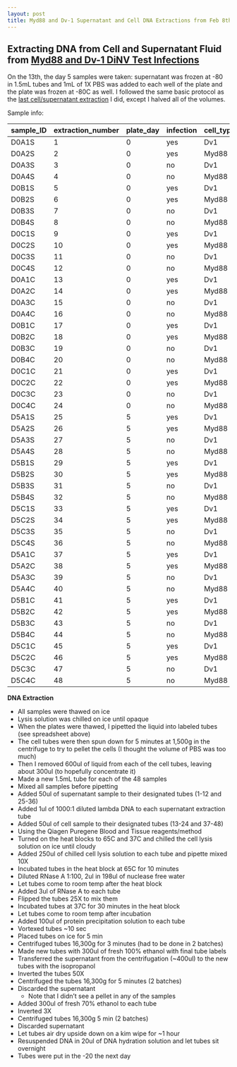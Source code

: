 ```yaml
---
layout: post
title: Myd88 and Dv-1 Supernatant and Cell DNA Extractions from Feb 8th Infection
---
```


## Extracting DNA from Cell and Supernatant Fluid from [Myd88 and Dv-1 DiNV Test Infections](https://meschedl.github.io/Unckless-Lab-Notebook-Maggie/2023/02/08/infecting-Myd88-Dv1-cells-20230208.html)

On the 13th, the day 5 samples were taken: supernatant was frozen at -80 in 1.5mL tubes and 1mL of 1X PBS was added to each well of the plate and the plate was frozen at -80C as well. 
I followed the same basic protocol as the [last cell/supernatant extraction](https://meschedl.github.io/Unckless-Lab-Notebook-Maggie/2023/01/24/Dv-1-Myd88-Cell-and-Supernant-DNA-Extract.html) I did, except I halved all of the volumes. 

Sample info:

| sample_ID | extraction_number | plate_day | infection | cell_type  | sample_type | date_frozen | PBS_added | date_put_in_tube |
|-----------|-------------------|-----------|-----------|------------|-------------|-------------|-----------|------------------|
| D0A1S     | 1                 | 0         | yes       | Dv1        | supernatant | 20230208    | NA        | 20230208         |
| D0A2S     | 2                 | 0         | yes       | Myd88      | supernatant | 20230208    | NA        | 20230208         |
| D0A3S     | 3                 | 0         | no        | Dv1        | supernatant | 20230208    | NA        | 20230208         |
| D0A4S     | 4                 | 0         | no        | Myd88      | supernatant | 20230208    | NA        | 20230208         |
| D0B1S     | 5                 | 0         | yes       | Dv1        | supernatant | 20230208    | NA        | 20230208         |
| D0B2S     | 6                 | 0         | yes       | Myd88      | supernatant | 20230208    | NA        | 20230208         |
| D0B3S     | 7                 | 0         | no        | Dv1        | supernatant | 20230208    | NA        | 20230208         |
| D0B4S     | 8                 | 0         | no        | Myd88      | supernatant | 20230208    | NA        | 20230208         |
| D0C1S     | 9                 | 0         | yes       | Dv1        | supernatant | 20230208    | NA        | 20230208         |
| D0C2S     | 10                | 0         | yes       | Myd88      | supernatant | 20230208    | NA        | 20230208         |
| D0C3S     | 11                | 0         | no        | Dv1        | supernatant | 20230208    | NA        | 20230208         |
| D0C4S     | 12                | 0         | no        | Myd88      | supernatant | 20230208    | NA        | 20230208         |
| D0A1C     | 13                | 0         | yes       | Dv1        | cells       | 20230208    | 1mL       | 20230214         |
| D0A2C     | 14                | 0         | yes       | Myd88      | cells       | 20230208    | 1mL       | 20230214         |
| D0A3C     | 15                | 0         | no        | Dv1        | cells       | 20230208    | 1mL       | 20230214         |
| D0A4C     | 16                | 0         | no        | Myd88      | cells       | 20230208    | 1mL       | 20230214         |
| D0B1C     | 17                | 0         | yes       | Dv1        | cells       | 20230208    | 1mL       | 20230214         |
| D0B2C     | 18                | 0         | yes       | Myd88      | cells       | 20230208    | 1mL       | 20230214         |
| D0B3C     | 19                | 0         | no        | Dv1        | cells       | 20230208    | 1mL       | 20230214         |
| D0B4C     | 20                | 0         | no        | Myd88      | cells       | 20230208    | 1mL       | 20230214         |
| D0C1C     | 21                | 0         | yes       | Dv1        | cells       | 20230208    | 1mL       | 20230214         |
| D0C2C     | 22                | 0         | yes       | Myd88      | cells       | 20230208    | 1mL       | 20230214         |
| D0C3C     | 23                | 0         | no        | Dv1        | cells       | 20230208    | 1mL       | 20230214         |
| D0C4C     | 24                | 0         | no        | Myd88      | cells       | 20230208    | 1mL       | 20230214         |
| D5A1S     | 25                | 5         | yes       | Dv1        | supernatant | 20230213    | NA        | 20230213         |
| D5A2S     | 26                | 5         | yes       | Myd88      | supernatant | 20230213    | NA        | 20230213         |
| D5A3S     | 27                | 5         | no        | Dv1        | supernatant | 20230213    | NA        | 20230213         |
| D5A4S     | 28                | 5         | no        | Myd88      | supernatant | 20230213    | NA        | 20230213         |
| D5B1S     | 29                | 5         | yes       | Dv1        | supernatant | 20230213    | NA        | 20230213         |
| D5B2S     | 30                | 5         | yes       | Myd88      | supernatant | 20230213    | NA        | 20230213         |
| D5B3S     | 31                | 5         | no        | Dv1        | supernatant | 20230213    | NA        | 20230213         |
| D5B4S     | 32                | 5         | no        | Myd88      | supernatant | 20230213    | NA        | 20230213         |
| D5C1S     | 33                | 5         | yes       | Dv1        | supernatant | 20230213    | NA        | 20230213         |
| D5C2S     | 34                | 5         | yes       | Myd88      | supernatant | 20230213    | NA        | 20230213         |
| D5C3S     | 35                | 5         | no        | Dv1        | supernatant | 20230213    | NA        | 20230213         |
| D5C4S     | 36                | 5         | no        | Myd88      | supernatant | 20230213    | NA        | 20230213         |
| D5A1C     | 37                | 5         | yes       | Dv1        | cells       | 20230213    | 1mL       | 20230214         |
| D5A2C     | 38                | 5         | yes       | Myd88      | cells       | 20230213    | 1mL       | 20230214         |
| D5A3C     | 39                | 5         | no        | Dv1        | cells       | 20230213    | 1mL       | 20230214         |
| D5A4C     | 40                | 5         | no        | Myd88      | cells       | 20230213    | 1mL       | 20230214         |
| D5B1C     | 41                | 5         | yes       | Dv1        | cells       | 20230213    | 1mL       | 20230214         |
| D5B2C     | 42                | 5         | yes       | Myd88      | cells       | 20230213    | 1mL       | 20230214         |
| D5B3C     | 43                | 5         | no        | Dv1        | cells       | 20230213    | 1mL       | 20230214         |
| D5B4C     | 44                | 5         | no        | Myd88      | cells       | 20230213    | 1mL       | 20230214         |
| D5C1C     | 45                | 5         | yes       | Dv1        | cells       | 20230213    | 1mL       | 20230214         |
| D5C2C     | 46                | 5         | yes       | Myd88      | cells       | 20230213    | 1mL       | 20230214         |
| D5C3C     | 47                | 5         | no        | Dv1        | cells       | 20230213    | 1mL       | 20230214         |
| D5C4C     | 48                | 5         | no        | Myd88      | cells       | 20230213    | 1mL       | 20230214         |

**DNA Extraction**

- All samples were thawed on ice
- Lysis solution was chilled on ice until opaque 
- When the plates were thawed, I pipetted the liquid into labeled tubes (see spreadsheet above)
- The cell tubes were then spun down for 5 minutes at 1,500g in the centrifuge to try to pellet the cells (I thought the volume of PBS was too much)
- Then I removed 600ul of liquid from each of the cell tubes, leaving about 300ul (to hopefully concentrate it)
- Made a new 1.5mL tube for each of the 48 samples 
- Mixed all samples before pipetting 
- Added 50ul of supernatant sample to their designated tubes (1-12 and 25-36)
- Added 1ul of 1000:1 diluted lambda DNA to each supernatant extraction tube 
- Added 50ul of cell sample to their designated tubes (13-24 and 37-48)
- Using the Qiagen Puregene Blood and Tissue reagents/method
- Turned on the heat blocks to 65C and 37C and chilled the cell lysis solution on ice until cloudy
- Added 250ul of chilled cell lysis solution to each tube and pipette mixed 10X
- Incubated tubes in the heat block at 65C for 10 minutes
- Diluted RNase A 1:100, 2ul in 198ul of nuclease free water
- Let tubes come to room temp after the heat block
- Added 3ul of RNase A to each tube
- Flipped the tubes 25X to mix them
- Incubated tubes at 37C for 30 minutes in the heat block
- Let tubes come to room temp after incubation
- Added 100ul of protein precipitation solution to each tube
- Vortexed tubes ~10 sec
- Placed tubes on ice for 5 min
- Centrifuged tubes 16,300g for 3 minutes (had to be done in 2 batches)
- Made new tubes with 300ul of fresh 100% ethanol with final tube labels
- Transferred the supernatant from the centrifugation (~400ul) to the new tubes with the isopropanol
- Inverted the tubes 50X
- Centrifuged the tubes 16,300g for 5 minutes (2 batches)
- Discarded the supernatant
    - Note that I didn’t see a pellet in any of the samples
- Added 300ul of fresh 70% ethanol to each tube
- Inverted 3X
- Centrifuged tubes 16,300g 5 min (2 batches)
- Discarded supernatant
- Let tubes air dry upside down on a kim wipe for ~1 hour
- Resuspended DNA in 20ul of DNA hydration solution and let tubes sit overnight
- Tubes were put in the -20 the next day 
